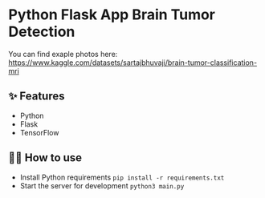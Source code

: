 # Python Flask App Brain Tumor Detection

You can find exaple photos here: https://www.kaggle.com/datasets/sartajbhuvaji/brain-tumor-classification-mri

## ✨ Features

- Python
- Flask
- TensorFlow

## 💁‍♀️ How to use

- Install Python requirements `pip install -r requirements.txt`
- Start the server for development `python3 main.py`
